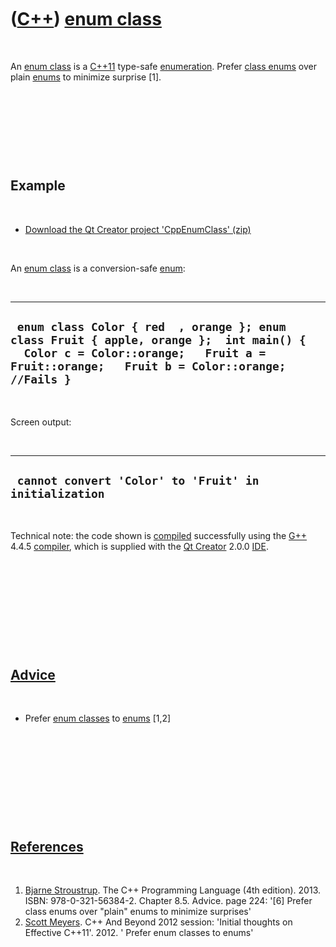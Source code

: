 
 

 

 

 

 

([C++](Cpp.md)) [enum class](CppEnumClass.md)
===============================================

 

An [enum class](CppEnumClass.md) is a [C++11](Cpp11.md) type-safe
[enumeration](CppEnum.md). Prefer [class enums](CppEnumClass.md) over
plain [enums](CppEnum.md) to minimize surprise \[1\].

 

 

 

 

Example
-------

 

-   [Download the Qt Creator project
    'CppEnumClass' (zip)](CppEnumClass.zip)

 

An [enum class](CppEnumClass.md) is a conversion-safe
[enum](CppEnum.md):

 

  -------------------------------------------------------------------------------------------------------------------------------------------------------------------------------------
  ` enum class Color { red  , orange }; enum class Fruit { apple, orange };  int main() {   Color c = Color::orange;   Fruit a = Fruit::orange;   Fruit b = Color::orange; //Fails }`
  -------------------------------------------------------------------------------------------------------------------------------------------------------------------------------------

 

Screen output:

 

  --------------------------------------------------------
  ` cannot convert 'Color' to 'Fruit' in initialization`
  --------------------------------------------------------

 

Technical note: the code shown is [compiled](CppCompile.md)
successfully using the [G++](CppGpp.md) 4.4.5
[compiler](CppCompiler.md), which is supplied with the [Qt
Creator](CppQtCreator.md) 2.0.0 [IDE](CppIde.md).

 

 

 

 

 

[Advice](CppAdvice.md)
-----------------------

 

-   Prefer [enum classes](CppEnumClass.md) to [enums](CppEnum.md)
    \[1,2\]

 

 

 

 

 

[References](CppReferences.md)
-------------------------------

 

1.  [Bjarne Stroustrup](CppBjarneStroustrup.md). The C++ Programming
    Language (4th edition). 2013. ISBN: 978-0-321-56384-2. Chapter 8.5.
    Advice. page 224: '\[6\] Prefer class enums over "plain" enums to
    minimize surprises'
2.  [Scott Meyers](CppScottMeyers.md). C++ And Beyond 2012 session:
    'Initial thoughts on Effective C++11'. 2012. ' Prefer enum classes
    to enums'

 

 

 

 

 

 

